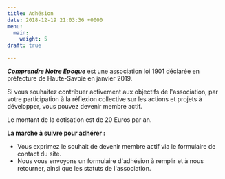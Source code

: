 ```yaml
---
title: Adhésion
date: 2018-12-19 21:03:36 +0000
menu:
  main:
    weight: 5
draft: true

---
```

**_Comprendre Notre Epoque_** est une association loi 1901 déclarée en préfecture de Haute-Savoie en janvier 2019.

Si vous souhaitez contribuer activement aux objectifs de l'association, par votre participation à la réflexion collective sur les actions et projets à développer, vous pouvez devenir membre actif.

Le montant de la cotisation est de 20 Euros par an.

**La marche à suivre pour adhérer :**

* Vous exprimez le souhait de devenir membre actif via le formulaire de contact du site.
* Nous vous envoyons un formulaire d'adhésion à remplir et à nous retourner, ainsi que les statuts de l'association.